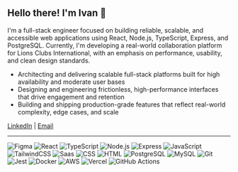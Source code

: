 ## Hello there! I'm Ivan 👋

I'm a full-stack engineer focused on building reliable, scalable, and accessible web applications using React, Node.js, TypeScript, Express, and PostgreSQL. Currently, I'm developing a real-world collaboration platform for Lions Clubs International, with an emphasis on performance, usability, and clean design standards.

- Architecting and delivering scalable full-stack platforms built for high availability and moderate user bases
- Designing and engineering frictionless, high-performance interfaces that drive engagement and retention
- Building and shipping production-grade features that reflect real-world complexity, edge cases, and scale

[LinkedIn](https://www.linkedin.com/in/ivanbravodev/) | [Email](mailto:ivanbravoprofessional@gmail.com)

---

<p align="left">
  <img src="https://img.shields.io/badge/Figma-ff082d?style=for-the-badge&logo=figma&logoColor=white" alt="Figma" />
  <img src="https://img.shields.io/badge/React-20232A?style=for-the-badge&logo=react&logoColor=61DAFB" alt="React" />
  <img src="https://img.shields.io/badge/TypeScript-007ACC?style=for-the-badge&logo=typescript&logoColor=white" alt="TypeScript" />
  <img src="https://img.shields.io/badge/Node.js-339933?style=for-the-badge&logo=nodedotjs&logoColor=white" alt="Node.js" />
  <img src="https://img.shields.io/badge/Express-000000?style=for-the-badge&logo=express&logoColor=white" alt="Express" />
  <img src="https://img.shields.io/badge/JavaScript-efd81d?style=for-the-badge&logo=JavaScript&logoColor=white" alt="JavaScript" />
  <img src="https://img.shields.io/badge/TailwindCSS-06B6D4?style=for-the-badge&logo=tailwindcss&logoColor=white" alt="TailwindCSS" />
  <img src="https://img.shields.io/badge/Saas-c76897?style=for-the-badge&logo=sass&logoColor=white" alt="Saas" />
  <img src="https://img.shields.io/badge/CSS-39acdd?style=for-the-badge&logo=css&logoColor=white" alt="CSS" />
  <img src="https://img.shields.io/badge/HTML-f0672a?style=for-the-badge&logo=html5&logoColor=white" alt="HTML" />
  <img src="https://img.shields.io/badge/PostgreSQL-4169E1?style=for-the-badge&logo=postgresql&logoColor=white" alt="PostgreSQL" />
  <img src="https://img.shields.io/badge/MySQL-1a6997?style=for-the-badge&logo=mysql&logoColor=white" alt="MySQL" />
  <img src="https://img.shields.io/badge/Git-f05539?style=for-the-badge&logo=git&logoColor=white" alt="Git" />
  <img src="https://img.shields.io/badge/Jest-C21325?style=for-the-badge&logo=jest&logoColor=white" alt="Jest" />
  <img src="https://img.shields.io/badge/Docker-2496ED?style=for-the-badge&logo=docker&logoColor=white" alt="Docker" />
  <img src="https://img.shields.io/badge/aws-1d242e?style=for-the-badge&logo=alfred&logoColor=white" alt="AWS" />
  <img src="https://img.shields.io/badge/Vercel-000000?style=for-the-badge&logo=vercel&logoColor=white" alt="Vercel" />
  <img src="https://img.shields.io/badge/GitHub Actions-2088FF?style=for-the-badge&logo=github-actions&logoColor=white" alt="GitHub Actions" />
</p>
